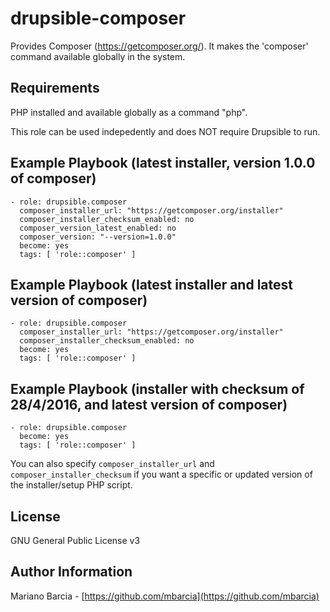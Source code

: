 drupsible-composer
==================

Provides Composer (https://getcomposer.org/). It makes the 'composer' command available globally in the system.

Requirements
------------

PHP installed and available globally as a command "php".

This role can be used indepedently and does NOT require Drupsible to run.

Example Playbook (latest installer, version 1.0.0 of composer)
---------------------------------------------

```
- role: drupsible.composer
  composer_installer_url: "https://getcomposer.org/installer"
  composer_installer_checksum_enabled: no
  composer_version_latest_enabled: no 
  composer_version: "--version=1.0.0" 
  become: yes
  tags: [ 'role::composer' ]
```

Example Playbook (latest installer and latest version of composer)
---------------------------------------------

```
- role: drupsible.composer
  composer_installer_url: "https://getcomposer.org/installer"
  composer_installer_checksum_enabled: no
  become: yes
  tags: [ 'role::composer' ]
```

Example Playbook (installer with checksum of 28/4/2016, and latest version of composer)
---------------------------------------------

```
- role: drupsible.composer
  become: yes
  tags: [ 'role::composer' ]
```

You can also specify ``composer_installer_url`` and ``composer_installer_checksum`` if you want a specific or updated version of the installer/setup PHP script.

License
-------

GNU General Public License v3

Author Information
------------------

Mariano Barcia - [https://github.com/mbarcia](https://github.com/mbarcia)
